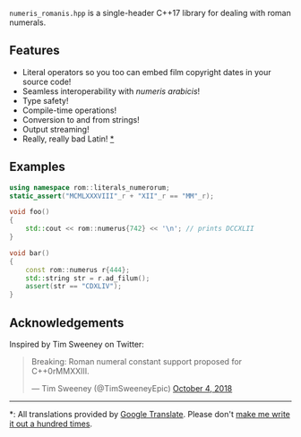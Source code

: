 
`numeris_romanis.hpp` is a single-header C++17 library for dealing with roman numerals.

## Features ##

 * Literal operators so you too can embed film copyright dates in your source code!
 * Seamless interoperability with *numeris arabicis*!
 * Type safety!
 * Compile-time operations!
 * Conversion to and from strings!
 * Output streaming!
 * Really, really bad Latin! [*](#disclaimer)

## Examples ##

```cpp
using namespace rom::literals_numerorum;
static_assert("MCMLXXXVIII"_r + "XII"_r == "MM"_r);
```

```cpp
void foo()
{
    std::cout << rom::numerus{742} << '\n'; // prints DCCXLII
}
```

```cpp
void bar()
{
    const rom::numerus r{444};
    std::string str = r.ad_filum();
    assert(str == "CDXLIV");
}
```


## Acknowledgements ##

Inspired by Tim Sweeney on Twitter:

<blockquote class="twitter-tweet" data-lang="en"><p lang="en" dir="ltr">Breaking: Roman numeral constant support proposed for C++0rMMXXIII.</p>&mdash; Tim Sweeney (@TimSweeneyEpic) <a href="https://twitter.com/TimSweeneyEpic/status/1047872948944683008?ref_src=twsrc%5Etfw">October 4, 2018</a></blockquote>



---


<a name="disclaimer">*</a>: All translations provided by [Google Translate](https://translate.google.com). Please don't [make me write it out a hundred times](https://youtu.be/KAfKFKBlZbM).